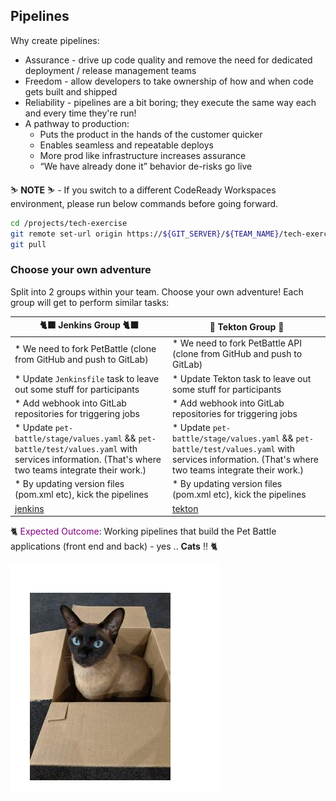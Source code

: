 ## Pipelines

Why create pipelines:

* Assurance - drive up code quality and remove the need for dedicated deployment / release management teams
* Freedom - allow developers to take ownership of how and when code gets built and shipped
* Reliability - pipelines are a bit boring; they execute the same way each and every time they're run!
* A pathway to production:
  * Puts the product in the hands of the customer quicker
  * Enables seamless and repeatable deploys
  * More prod like infrastructure increases assurance
  * “We have already done it” behavior de-risks go live

<p class="warn">
    ⛷️ <b>NOTE</b> ⛷️ - If you switch to a different CodeReady Workspaces environment, please run below commands before going forward.
</p>

```bash
cd /projects/tech-exercise
git remote set-url origin https://${GIT_SERVER}/${TEAM_NAME}/tech-exercise.git
git pull
```

### Choose your own adventure

Split into 2 groups within your team. Choose your own adventure! Each group will get to perform similar tasks:

| 🐈‍⬛ **Jenkins Group** 🐈‍⬛  |  🐅 **Tekton Group** 🐅 |
|-----------------------|----------------------------|
| * We need to fork PetBattle (clone from GitHub and push to GitLab) | * We need to fork PetBattle API (clone from GitHub and push to GitLab) |
| * Update `Jenkinsfile` task to leave out some stuff for participants | * Update Tekton task to leave out some stuff for participants |
| * Add webhook into GitLab repositories for triggering jobs | * Add webhook into GitLab repositories for triggering jobs |
| * Update `pet-battle/stage/values.yaml` && `pet-battle/test/values.yaml` with services information. (That's where two teams integrate their work.) | * Update `pet-battle/stage/values.yaml` && `pet-battle/test/values.yaml` with services information. (That's where two teams integrate their work.) 
| * By updating version files (pom.xml etc), kick the pipelines | * By updating version files (pom.xml etc), kick the pipelines |
| <span style="color:blue;">[jenkins](2-attack-of-the-pipelines/3a-jenkins.md)</span> | <span style="color:blue;">[tekton](2-attack-of-the-pipelines/3b-tekton.md)</span> |


🐈 <span style="color:purple;" >Expected Outcome</span>: Working pipelines that build the Pet Battle applications (front end and back) - yes .. **Cats** !! 🐈

![daisy-cat.png](images/daisy-cat.png)
